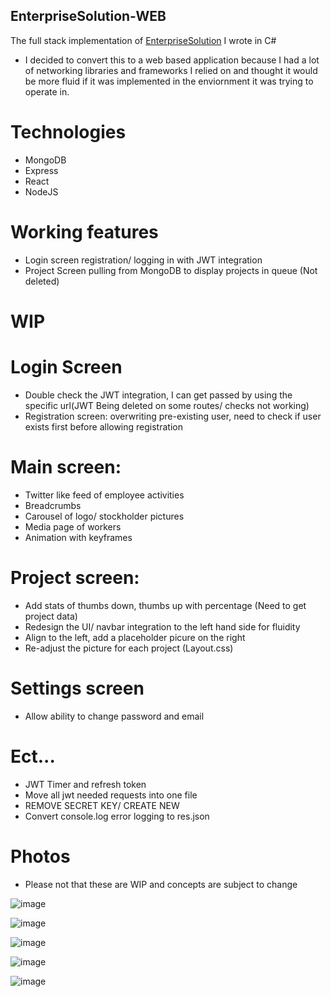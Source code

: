 ## EnterpriseSolution-WEB
The full stack implementation of [EnterpriseSolution](https://github.com/Chris-Ngu/EnterpriseSolution) I wrote in C#

* I decided to convert this to a web based application because I had a lot of networking libraries and frameworks I relied on and thought it would be more fluid if it was implemented in the enviornment it was trying to operate in.

# Technologies
* MongoDB
* Express
* React
* NodeJS

# Working features
* Login screen registration/ logging in with JWT integration
* Project Screen pulling from MongoDB to display projects in queue (Not deleted)

# WIP 
# Login Screen
* Double check the JWT integration, I can get passed by using the specific url(JWT Being deleted on some routes/ checks not working)
* Registration screen: overwriting pre-existing user, need to check if user exists first before allowing registration

# Main screen:
* Twitter like feed of employee activities
* Breadcrumbs
* Carousel of logo/ stockholder pictures
* Media page of workers
* Animation with keyframes

# Project screen: 
* Add stats of thumbs down, thumbs up with percentage (Need to get project data)
* Redesign the UI/ navbar integration to the left hand side for fluidity
* Align to the left, add a placeholder picure on the right
* Re-adjust the picture for each project (Layout.css)

# Settings screen
* Allow ability to change password and email

# Ect...
* JWT Timer and refresh token
* Move all jwt needed requests into one file
* REMOVE SECRET KEY/ CREATE NEW 
* Convert console.log error logging to res.json


# Photos
* Please not that these are WIP and concepts are subject to change

![image](https://user-images.githubusercontent.com/57853013/75618629-c3d37c00-5b36-11ea-80fd-13a6152c778c.png)

![image](https://user-images.githubusercontent.com/57853013/75618616-94247400-5b36-11ea-8777-c0ee7992a38b.png)

![image](https://user-images.githubusercontent.com/57853013/85085054-3a56c100-b19c-11ea-983d-cf883ea2ff3d.png)

![image](https://user-images.githubusercontent.com/57853013/78454232-67470d80-765c-11ea-8e6e-2c591c60ac08.png)

![image](https://user-images.githubusercontent.com/57853013/78454790-e0942f80-765f-11ea-83b3-8488c07baa87.png)


